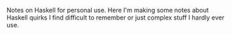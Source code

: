 Notes on Haskell for personal use.
Here I'm making some notes about Haskell quirks I find difficult to remember or just complex stuff I hardly ever use.